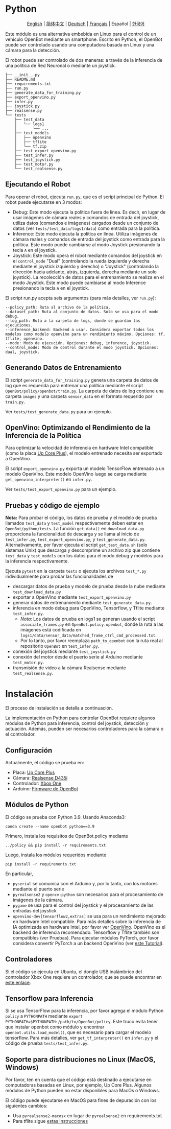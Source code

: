 # Python

<p align="center">
  <a href="README.md">English</a> |
  <a href="README.zh-CN.md">简体中文</a> |
  <a href="README.de-DE.md">Deutsch</a> |
  <a href="README.fr-FR.md">Français</a> |
  <span>Español</span> |
  <a href="README.ko-KR.md">한국어</a>
</p>

Este módulo es una alternativa embebida en Linux para el control de un vehículo OpenBot mediante un smartphone. Escrito en Python, el OpenBot puede ser controlado usando una computadora basada en Linux y una cámara para la detección.

El robot puede ser controlado de dos maneras: a través de la inferencia de una política de Red Neuronal o mediante un joystick.

```
├── __init__.py
├── README.md
├── requirements.txt
├── run.py
├── generate_data_for_training.py
├── export_openvino.py
├── infer.py
├── joystick.py
├── realsense.py
└── tests
    ├── test_data
    │   └── logs1
    │       └── ...
    ├── test_models
    │   ├── openvino
    │   ├── tflite
    │   └── tf.zip
    ├── test_export_openvino.py
    ├── test_infer.py
    ├── test_joystick.py
    ├── test_motor.py
    └── test_realsense.py

```
## Ejecutando el Robot

Para operar el robot, ejecuta `run.py`, que es el script principal de Python. El robot puede ejecutarse en 3 modos:
- Debug: Este modo ejecuta la política fuera de línea. Es decir, en lugar de usar imágenes de cámara reales y comandos de entrada del joystick, utiliza datos (comandos e imágenes) cargados desde un conjunto de datos (ver `tests/test_data/logs1/data`) como entrada para la política.
- Inference: Este modo ejecuta la política en línea. Utiliza imágenes de cámara reales y comandos de entrada del joystick como entrada para la política. Este modo puede cambiarse al modo Joystick presionando la tecla `A` en el joystick.
- Joystick: Este modo opera el robot mediante comandos del joystick en el `control_mode` "Dual" (controlando la rueda izquierda y derecha mediante el joystick izquierdo y derecho) o "Joystick" (controlando la dirección hacia adelante, atrás, izquierda, derecha mediante un solo joystick). La recolección de datos para el entrenamiento se realiza en el modo Joystick. Este modo puede cambiarse al modo Inference presionando la tecla `A` en el joystick.

El script run.py acepta seis argumentos (para más detalles, ver `run.py`):
```
--policy_path: Ruta al archivo de la política.
--dataset_path: Ruta al conjunto de datos. Solo se usa para el modo debug.
--log_path: Ruta a la carpeta de logs, donde se guardan las ejecuciones.
--inference_backend: Backend a usar. Considera exportar todos los modelos como modelo openvino para un rendimiento máximo. Opciones: tf, tflite, openvino.
--mode: Modo de ejecución. Opciones: debug, inference, joystick.
--control_mode: Modo de control durante el modo joystick. Opciones: dual, joystick.
```
## Generando Datos de Entrenamiento
El script `generate_data_for_training.py` genera una carpeta de datos de log que es requerida para entrenar una política mediante el script `OpenBot/policy/openbot/train.py`. La carpeta de datos de log contiene una carpeta `images` y una carpeta `sensor_data` en el formato requerido por `train.py`.

Ver `tests/test_generate_data.py` para un ejemplo.

## OpenVino: Optimizando el Rendimiento de la Inferencia de la Política
Para optimizar la velocidad de inferencia en hardware Intel compatible (como la placa [Up Core Plus](https://up-board.org/upcoreplus/specifications/)), el modelo entrenado necesita ser exportado a OpenVino.

El script `export_openvino.py` exporta un modelo TensorFlow entrenado a un modelo OpenVino. Este modelo OpenVino luego se carga mediante `get_openvino_interpreter()` en `infer.py`.

Ver `tests/test_export_openvino.py` para un ejemplo.

## Pruebas y código de ejemplo

**Nota:** Para probar el código, los datos de prueba y el modelo de prueba llamados `test_data` y `test_model` respectivamente deben estar en `OpenBot/python/tests`. La función `get_data()` en `download_data.py` proporciona la funcionalidad de descarga y se llama al inicio de `test_infer.py`, `test_export_openvino.py`, y `test_generate_data.py`. Alternativamente, por favor ejecuta el script `get_test_data.sh` (solo sistemas Unix) que descarga y descomprime un archivo zip que contiene `test_data` y `test_models` con los datos para el modo debug y modelos para la inferencia respectivamente.

Ejecuta `pytest` en la carpeta `tests` o ejecuta los archivos `test_*.py` individualmente para probar las funcionalidades de

- descargar datos de prueba y modelo de prueba desde la nube mediante `test_download_data.py`
- exportar a OpenVino mediante `test_export_openvino.py`
- generar datos de entrenamiento mediante `test_generate_data.py`.
- inferencia en modo debug para OpenVino, Tensorflow, y Tflite mediante `test_infer.py`.
    - *Nota*: Los datos de prueba en logs1 se generan usando el script `associate_frames.py` en `OpenBot.policy.openbot`, donde la ruta a las imágenes está codificada en `logs1/data/sensor_data/matched_frame_ctrl_cmd_processed.txt`.
    - Por lo tanto, por favor reemplaza `path_to_openbot` con la ruta real al repositorio `OpenBot` en `test_infer.py`.
- conexión del joystick mediante `test_joystick.py`
- conexión del motor desde el puerto serie al Arduino mediante `test_motor.py`.
- transmisión de video a la cámara Realsense mediante `test_realsense.py`.

# Instalación
El proceso de instalación se detalla a continuación.

La implementación en Python para controlar OpenBot requiere algunos módulos de Python para inferencia, control del joystick, detección y actuación.
Además, pueden ser necesarios controladores para la cámara o el controlador.

## Configuración
Actualmente, el código se prueba en:
- Placa: [Up Core Plus](https://up-board.org/upcoreplus/specifications/)
- Cámara: [Realsense D435i](https://www.intelrealsense.com/depth-camera-d435i/)
- Controlador: [Xbox One](https://www.microsoft.com/en-gb/store/collections/xboxcontrollers?source=lp)
- Arduino: [Firmware de OpenBot](https://github.com/ob-f/OpenBot/blob/master/firmware/README.md)

## Módulos de Python

El código se prueba con Python 3.9. Usando Anaconda3:
```
conda create --name openbot python==3.9
```

Primero, instala los requisitos de OpenBot.policy mediante
```
../policy && pip install -r requirements.txt
```

Luego, instala los módulos requeridos mediante
```
pip install -r requirements.txt
```

En particular,
- `pyserial` se comunica con el Arduino y, por lo tanto, con los motores mediante el puerto serie
- `pyrealsense2` y `opencv-python` son necesarios para el procesamiento de imágenes de la cámara.
- `pygame` se usa para el control del joystick y el procesamiento de las entradas del joystick
- `openvino-dev[tensorflow2,extras]` se usa para un rendimiento mejorado en hardware Intel compatible. Para más detalles sobre la inferencia de IA optimizada en hardware Intel, por favor ver [OpenVino](https://docs.openvino.ai/latest/home.html). OpenVino es el backend de inferencia recomendado. Tensorflow y Tflite también son compatibles (ver Pruebas). Para ejecutar módulos PyTorch, por favor considera convertir PyTorch a un backend OpenVino (ver [este Tutorial](https://docs.openvino.ai/latest/openvino_docs_MO_DG_prepare_model_convert_model_Convert_Model_From_PyTorch.html)).

## Controladores
Si el código se ejecuta en Ubuntu, el dongle USB inalámbrico del controlador Xbox One requiere un controlador, que se puede encontrar en [este enlace](https://github.com/medusalix/xone).

## Tensorflow para Inferencia
Si se usa TensorFlow para la inferencia, por favor agrega el módulo Python `policy` a `PYTHONPATH` mediante `export PYTHONPATH=$PYTHONPATH:/path/to/OpenBot/policy`. Este truco evita tener que instalar openbot como módulo y encontrar `openbot.utils.load_model()`, que es necesario para cargar el modelo tensorflow. Para más detalles, ver `get_tf_interpreter()` en `infer.py` y el código de prueba `tests/test_infer.py`.

## Soporte para distribuciones no Linux (MacOS, Windows)

Por favor, ten en cuenta que el código está destinado a ejecutarse en computadoras basadas en Linux, por ejemplo, Up Core Plus. Algunos módulos de Python pueden no estar disponibles para MacOs o Windows.

El código puede ejecutarse en MacOS para fines de depuración con los siguientes cambios:
- Usa `pyrealsense2-macosx` en lugar de `pyrealsense2` en requirements.txt
- Para tflite sigue [estas instrucciones](https://github.com/milinddeore/TfLite-Standalone-build-Linux-MacOS)
